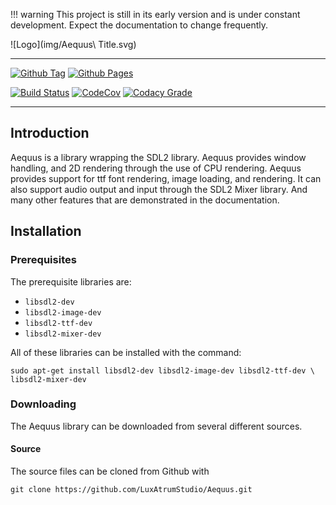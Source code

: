 !!! warning
    This project is still in its early version and is under constant
    development. Expect the documentation to change frequently.

![Logo](img/Aequus\ Title.svg)

---

[![Github Tag](https://img.shields.io/github/tag/LuxAtrumStudio/Aequus.svg)](https://github.com/LuxAtrumStudio/Aequus)
[![Github Pages](https://img.shields.io/badge/Documentation-gh--pages-blue.svg)](https://luxatrumstudio.github.io/Aequus/)

[![Build Status](https://img.shields.io/travis/LuxAtrumStudio/Aequus.svg)](https://travis-ci.org/LuxAtrumStudio/Aequus)
[![CodeCov](https://img.shields.io/codecov/c/github/LuxAtrumStudio/Aequus/development.svg)](https://codecov.io/gh/LuxAtrumStudio/Aequus)
[![Codacy Grade](https://img.shields.io/codacy/grade/0992ebe9ccb54234be720a660ed3c38c.svg)](https://www.codacy.com/app/LuxAtrumStudio/Aequus)

---

## Introduction ##

Aequus is a library wrapping the SDL2 library. Aequus provides window handling,
and 2D rendering through the use of CPU rendering. Aequus provides support for
ttf font rendering, image loading, and rendering. It can also support audio
output and input through the SDL2 Mixer library. And many other features that
are demonstrated in the documentation.

## Installation ##

### Prerequisites ###

The prerequisite libraries are:

 - `libsdl2-dev`
 - `libsdl2-image-dev`
 - `libsdl2-ttf-dev`
 - `libsdl2-mixer-dev`

All of these libraries can be installed with the command:

```
sudo apt-get install libsdl2-dev libsdl2-image-dev libsdl2-ttf-dev \
libsdl2-mixer-dev
```

### Downloading ###

The Aequus library can be downloaded from several different sources.

#### Source ####

The source files can be cloned from Github with

```
git clone https://github.com/LuxAtrumStudio/Aequus.git
```
